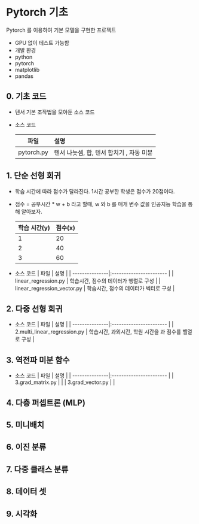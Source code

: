 # Pytorch 기초 

Pytorch 를 이용하여 기본 모델을 구현한 프로젝트 
* GPU 없이 테스트 가능함
* 개발 환경
* python 
* pytorch
* matplotlib
* pandas

## 0. 기초 코드
* 텐서 기본 조작법을 모아둔 소스 코드
* 소스 코드

    | 파일           |  설명           |
    | ---------------|:----------------------- |
    | pytorch.py     | 텐서 나눗셈, 합, 텐서 합치기 , 자동 미분    |
 

## 1. 단순 선형 회귀 
* 학습 시간에 따라 점수가 달라진다.  1시간 공부한 학생은 점수가 20점이다.
* 점수 = 공부시간 * w + b  라고 할때, w 와 b 를 매개 변수 값을 인공지능 학습을 통해 알아보자.

    | 학습 시간(y)  | 점수(x)         |
    | ----------|:------------------ |
    | 1    | 20   |
    | 2    | 40   |
    | 3    | 60   |

* 소스 코드
    | 파일           |  설명           |
    | ---------------|:----------------------- |
    | linear_regression.py     |  학습시간, 점수의 데이터가 행렬로 구성   |
    | linear_regression_vector.py     |  학습시간, 점수의 데이터가 벡터로 구성     |

## 2. 다중 선형 회귀 
  * 소스 코드
    | 파일           |  설명           |
    | ---------------|:----------------------- |
    | 2.multi_linear_regression.py     |  학습시간, 과외시간, 학원 시간을 과 점수를 핼열로 구성   |

## 3. 역전파 미분 함수 
  * 소스 코드
    | 파일           |  설명           |
    | ---------------|:----------------------- |
    | 3.grad_matrix.py |     |
    | 3.grad_vector.py    |     |

## 4. 다층 퍼셉트론 (MLP) 

## 5. 미니배치

## 6. 이진 분류

## 7. 다중 클래스 분류

## 8. 데이터 셋

## 9. 시각화